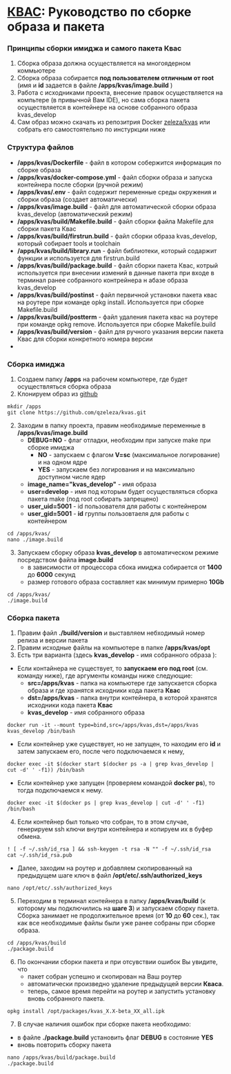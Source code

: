 # [КВАС](https://forum.keenetic.com/topic/14415-пробуем-квас-shadowsocks-и-другие-vpn-клиенты/?do=findComment&comment=152234): Руководство по сборке образа и пакета

### Принципы сборки имиджа и самого пакета **Квас**
1. Сборка образа должна осуществляется на многоядерном коммьютере
2. Сборка образа собирается **под пользователем отличным от root** (имя и **id** задается в файле **/apps/kvas/image.build** )
3. Работа с исходниками проекта, внесение правок осуществляется на компьтере (в привычной Вам IDE), но сама сборка пакета осуществляется в контейнере на основе собранного образа kvas_develop
4. Сам образ можно скачать из репозитрия Docker [zeleza/kvas](https://hub.docker.com/r/zeleza/kvas) или собрать его самостоятельно по инстуркции ниже 

### Структура файлов
- **/apps/kvas/Dockerfile** - файл в котором собержится информация по сборке образа
- **/apps/kvas/docker-compose.yml** - файл сборки образа и запуска контейнера после сборки (ручной режим)
- **/apps/kvas/.env** - файл содержит переменные среды окружения и сборки образа (создает автоматически)
- **/apps/kvas/image.build** - файл для автоматической сборки образа kvas_develop (автоматический режим)
- **/apps/kvas/build/Makefile.build** - файл сборки файла Makefile для сборки пакета Квас
- **/apps/kvas/build/firstrun.build** - файл сборки образа kvas_develop, который собирает tools и toolchain
- **/apps/kvas/build/library.run** - файл библиотеки, который содаржит функции и используется для firstrun.build
- **/apps/kvas/build/package.build** - файл сборки пакета Квас, котрый используется при внесении измений в данные пакета при входе в терминал ранее собранного контрейнера н абазе образа kvas_develop
- **/apps/kvas/build/postinst** - файл первичной установки пакета квас на роутере при команде opkg install. Используется при сборке Makefile.build
- **/apps/kvas/build/postterm** - файл удаления пакета квас на роутере при команде opkg remove. Используется при сборке Makefile.build
- **/apps/kvas/build/version** - файл для ручного указания версии пакета Квас для сборки конкретного номера версии
- 
### Сборка имиджа
1. Создаем папку **/apps** на рабочем компьютере, где будет осуществляться сборка образа
2. Клонируем образ из [github](https://github.com/qzeleza/kvas) 
```
mkdir /apps 
git clone https://github.com/qzeleza/kvas.git
```
2. Заходим в папку проекта, правим необходимые переменные в **/apps/kvas/image.build** 
    - **DEBUG=NO** - флаг отладки, необходим при запуске make при сборке имиджа 
      - **NO** -  запускаем с флагом **V=sc** (максимальное логирование) и на одном ядре
      - **YES** - запускаем без логирования и на максимально доступном числе ядер
    - **image_name="kvas_develop"** - имя образа 
    - **user=develop** - имя под которым будет осуществляться сборка пакета make (под root собирать запрещено)
    - **user_uid=5001** - id пользователя для работы с контейнером
    - **user_gid=5001** - **id** группы пользовтаеля для работы с контейнером
```
cd /apps/kvas/
nano ./image.build
```
3. Запускаем сборку образа **kvas_develop** в автоматическом режиме посредством файла **image.build**
    - в зависимости от процессора сбока имиджа собирается от **1400** до **6000** секунд 
    - размер готового образа составляет как минимум примерно **10Gb**

```
cd /apps/kvas/
./image.build
```

### Сборка пакета
1. Правим файл **./build/version** и выставляем небходимый номер релиза и версии пакета 
2. Правим исходные файлы на компьютере в папке **/apps/kvas/opt** 
3. Есть три варианта (здесь **kvas_develop** - имя собранного образа ): 
  - Если контайнера не существует, то **запускаем его под root** (см. команду ниже), где аргументы команды ниже следующие:
    - **src=/apps/kvas** - папка на компьютере где запускается сборка образа и где хранятся исходники кода пакета **Квас**
    - **dst=/apps/kvas** - папка внутри контейнера, в которой хранятся исходники кода пакета **Квас** 
    - **kvas_develop** - имя собранного образа
```
docker run -it --mount type=bind,src=/apps/kvas,dst=/apps/kvas kvas_develop /bin/bash
```
  - Если контейнер уже существует, но не запущен, то находим его **id** и затем запускаем его, после чего подключаемся к нему,
```
docker exec -it $(docker start $(docker ps -a | grep kvas_develop | cut -d' ' -f1)) /bin/bash
```
  - Если контейнер уже запущен (проверяем командой **docker ps**), то тогда подключаемся к нему.
```
docker exec -it $(docker ps | grep kvas_develop | cut -d' ' -f1) /bin/bash
```

4. Если контейнер был только что собран, то в этом случае, генерируем ssh ключи внутри контейнера и копируем их в буфер обмена.
```
! [ -f ~/.ssh/id_rsa ] && ssh-keygen -t rsa -N "" -f ~/.ssh/id_rsa
cat ~/.ssh/id_rsa.pub 
```
 - Далее, заходим на роутер и добавляем скопированный на предыдущем шаге ключ в файл **/opt/etc/.ssh/authorized_keys**
```
nano /opt/etc/.ssh/authorized_keys
```
5. Переходим в терминал контейнера в папку **/apps/kvas/build** (к которому мы подключились на **шаге 3**) и запускаем сборку пакета. Сборка занимает не продолжительное время (от **10** до **60** сек.), так как все необходимые файлы были уже ранее собраны при сборке образа.
```
cd /apps/kvas/build
./package.build
```
6. По окончании сборки пакета и при отсувствии ошибок Вы увидите, что 
   - пакет собран успешно и скопирован на Ваш роутер 
   - автоматически произведно удаление предыдущей версии **Кваса**. 
   - теперь, самое время перейти на роутер и запустить установку вновь собранного пакета.
```
opkg install /opt/packages/kvas_Х.Х-beta_ХХ_all.ipk
```
7. В случае наличия ошибок при сборке пакета необходимо:
  - в файле **./package.build** установить флаг **DEBUG** в состояние **YES** 
  - вновь повторить сборку пакета
```
nano /apps/kvas/build/package.build
./package.build
```
